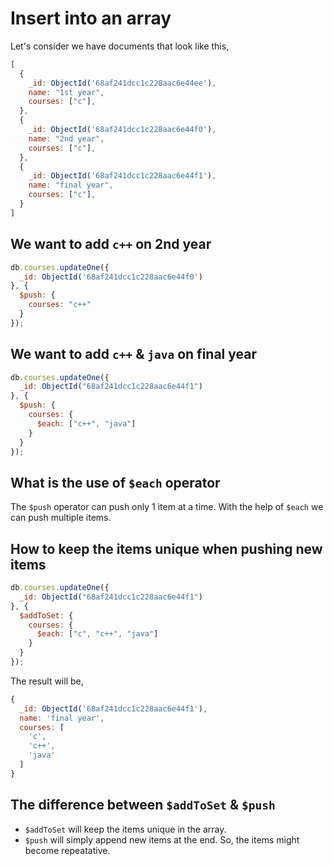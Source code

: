 # Insert into an array

Let's consider we have documents that look like this,

```js
[
  {
    _id: ObjectId('68af241dcc1c228aac6e44ee'),
    name: "1st year",
    courses: ["c"],
  },
  {
    _id: ObjectId('68af241dcc1c228aac6e44f0'),
    name: "2nd year",
    courses: ["c"],
  },
  {
    _id: ObjectId('68af241dcc1c228aac6e44f1'),
    name: "final year",
    courses: ["c"],
  }
]
```

## We want to add `c++` on 2nd year

```js
db.courses.updateOne({
  _id: ObjectId('68af241dcc1c228aac6e44f0')
}, {
  $push: {
    courses: "c++"
  }
});
```

## We want to add `c++` & `java` on final year

```js
db.courses.updateOne({
  _id: ObjectId("68af241dcc1c228aac6e44f1")
}, {
  $push: {
    courses: {
      $each: ["c++", "java"]
    }
  }
});
```

## What is the use of `$each` operator

The `$push` operator can push only 1 item at a time. With the help of `$each` we can push multiple items.

## How to keep the items unique when pushing new items

```js
db.courses.updateOne({
  _id: ObjectId("68af241dcc1c228aac6e44f1")
}, {
  $addToSet: {
    courses: {
      $each: ["c", "c++", "java"]
    }
  }
});
```

The result will be,

```js
{
  _id: ObjectId('68af241dcc1c228aac6e44f1'),
  name: 'final year',
  courses: [
    'c',
    'c++',
    'java'
  ]
}
```

## The difference between `$addToSet` & `$push`

 * `$addToSet` will keep the items unique in the array.
 * `$push` will simply append new items at the end. So, the items might become repeatative.
